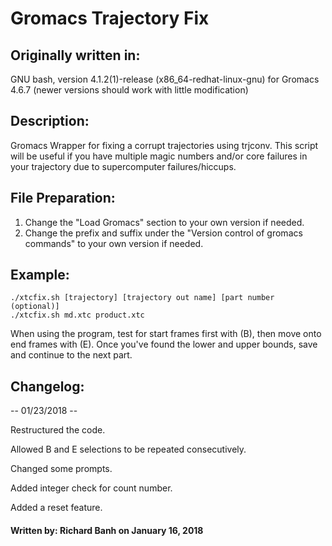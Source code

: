 # Gromacs Trajectory Fix

## Originally written in:
GNU bash, version 4.1.2(1)-release (x86_64-redhat-linux-gnu) for Gromacs 4.6.7 (newer versions should work with little modification)

## Description:
Gromacs Wrapper for fixing a corrupt trajectories using trjconv. This script will be useful if you have multiple magic numbers and/or core failures in your trajectory due to supercomputer failures/hiccups.

## File Preparation:
1. Change the "Load Gromacs" section to your own version if needed.
2. Change the prefix and suffix  under the "Version control of gromacs commands" to your own version if needed.

## Example:
```
./xtcfix.sh [trajectory] [trajectory out name] [part number (optional)]
./xtcfix.sh md.xtc product.xtc
```

When using the program, test for start frames first with (B), then move onto end frames with (E). Once you've found the lower and upper bounds, save and continue to the next part.

## Changelog:
-- 01/23/2018 --

Restructured the code.

Allowed B and E selections to be repeated consecutively.

Changed some prompts.

Added integer check for count number.

Added a reset feature.

#### Written by: Richard Banh on January 16, 2018
